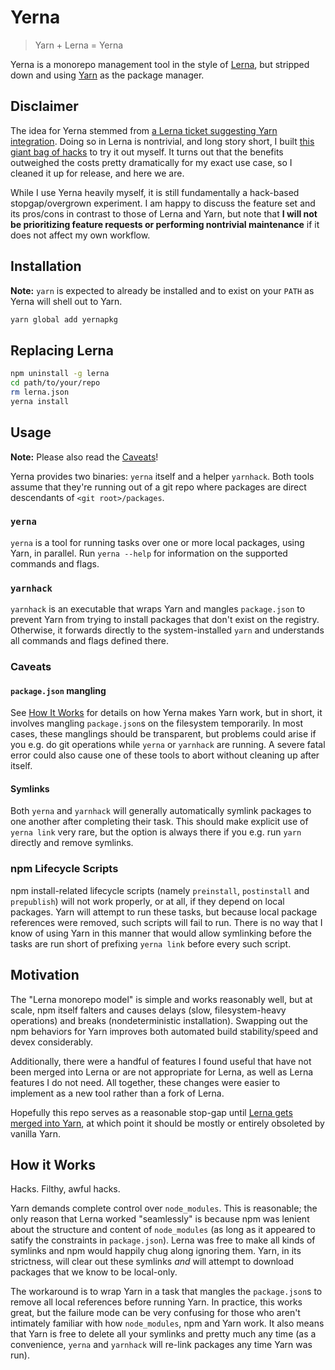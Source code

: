 # Yerna

> Yarn + Lerna = Yerna

Yerna is a monorepo management tool in the style of [Lerna](https://lernajs.io/), but stripped down and using [Yarn](https://yarnpkg.com/) as the package manager.

## Disclaimer

The idea for Yerna stemmed from [a Lerna ticket suggesting Yarn integration](https://github.com/lerna/lerna/issues/371). Doing so in Lerna is nontrivial, and long story short, I built [this giant bag of hacks](#how-it-works) to try it out myself. It turns out that the benefits outweighed the costs pretty dramatically for my exact use case, so I cleaned it up for release, and here we are.

While I use Yerna heavily myself, it is still fundamentally a hack-based stopgap/overgrown experiment. I am happy to discuss the feature set and its pros/cons in contrast to those of Lerna and Yarn, but note that **I will not be prioritizing feature requests or performing nontrivial maintenance** if it does not affect my own workflow.

## Installation

**Note:** `yarn` is expected to already be installed and to exist on your `PATH` as Yerna will shell out to Yarn.

```sh
yarn global add yernapkg
```

## Replacing Lerna

```sh
npm uninstall -g lerna
cd path/to/your/repo
rm lerna.json
yerna install
```

## Usage

**Note:** Please also read the [Caveats](#caveats)!

Yerna provides two binaries: `yerna` itself and a helper `yarnhack`. Both tools assume that they're running out of a git repo where packages are direct descendants of `<git root>/packages`.

### `yerna`

`yerna` is a tool for running tasks over one or more local packages, using Yarn, in parallel. Run `yerna --help` for information on the supported commands and flags.

### `yarnhack`

`yarnhack` is an executable that wraps Yarn and mangles `package.json` to prevent Yarn from trying to install packages that don't exist on the registry. Otherwise, it forwards directly to the system-installed `yarn` and understands all commands and flags defined there.

### Caveats

#### `package.json` mangling

See [How It Works](#how-it-works) for details on how Yerna makes Yarn work, but in short, it involves mangling `package.json`s on the filesystem temporarily. In most cases, these manglings should be transparent, but problems could arise if you e.g. do git operations while `yerna` or `yarnhack` are running. A severe fatal error could also cause one of these tools to abort without cleaning up after itself.

#### Symlinks

Both `yerna` and `yarnhack` will generally automatically symlink packages to one another after completing their task. This should make explicit use of `yerna link` very rare, but the option is always there if you e.g. run `yarn` directly and remove symlinks.

### npm Lifecycle Scripts

npm install-related lifecycle scripts (namely `preinstall`, `postinstall` and `prepublish`) will not work properly, or at all, if they depend on local packages. Yarn will attempt to run these tasks, but because local package references were removed, such scripts will fail to run. There is no way that I know of using Yarn in this manner that would allow symlinking before the tasks are run short of prefixing `yerna link` before every such script.

## Motivation

The "Lerna monorepo model" is simple and works reasonably well, but at scale, npm itself falters and causes delays (slow, filesystem-heavy operations) and breaks (nondeterministic installation). Swapping out the npm behaviors for Yarn improves both automated build stability/speed and devex considerably.

Additionally, there were a handful of features I found useful that have not been merged into Lerna or are not appropriate for Lerna, as well as Lerna features I do not need. All together, these changes were easier to implement as a new tool rather than a fork of Lerna.

Hopefully this repo serves as a reasonable stop-gap until [Lerna gets merged into Yarn](https://github.com/yarnpkg/yarn/issues/946#issuecomment-264597575), at which point it should be mostly or entirely obsoleted by vanilla Yarn.

## How it Works

Hacks. Filthy, awful hacks.

Yarn demands complete control over `node_modules`. This is reasonable; the only reason that Lerna worked "seamlessly" is because npm was lenient about the structure and content of `node_modules` (as long as it appeared to satify the constraints in `package.json`). Lerna was free to make all kinds of symlinks and npm would happily chug along ignoring them. Yarn, in its strictness, will clear out these symlinks _and_ will attempt to download packages that we know to be local-only.

The workaround is to wrap Yarn in a task that mangles the `package.json`s to remove all local references before running Yarn. In practice, this works great, but the failure mode can be very confusing for those who aren't intimately familiar with how `node_modules`, npm and Yarn work. It also means that Yarn is free to delete all your symlinks and pretty much any time (as a convenience, `yerna` and `yarnhack` will re-link packages any time Yarn was run).
